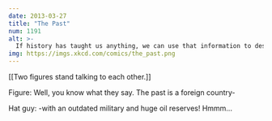 ```yaml
---
date: 2013-03-27
title: "The Past"
num: 1191
alt: >-
  If history has taught us anything, we can use that information to destroy it.
img: https://imgs.xkcd.com/comics/the_past.png
---
```

[[Two figures stand talking to each other.]]

Figure: Well, you know what they say. The past is a foreign country-

Hat guy: -with an outdated military and huge oil reserves! Hmmm...

